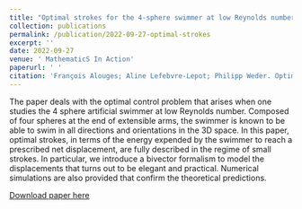 ```yaml
---
title: "Optimal strokes for the 4-sphere swimmer at low Reynolds number in the regime of small deformations"
collection: publications
permalink: /publication/2022-09-27-optimal-strokes
excerpt: ''
date: 2022-09-27
venue: ' MathematicS In Action'
paperurl: ' '
citation: 'François Alouges; Aline Lefebvre-Lepot; Philipp Weder. Optimal strokes for the 4-sphere swimmer at low Reynolds number in the regime of small deformations. MathematicS In Action, Tome 11 (2022) no. 1, pp. 167-192. doi : 10.5802/msia.23. https://msia.centre-mersenne.org/articles/10.5802/msia.23/.'
---
```

The paper deals with the optimal control problem that arises when one studies the 4 sphere artificial swimmer at low Reynolds number. Composed of four spheres at the end of extensible arms, the swimmer is known to be able to swim in all directions and orientations in the 3D space. In this paper, optimal strokes, in terms of the energy expended by the swimmer to reach a prescribed net displacement, are fully described in the regime of small strokes. In particular, we introduce a bivector formalism to model the displacements that turns out to be elegant and practical. Numerical simulations are also provided that confirm the theoretical predictions.

[Download paper here](https://msia.centre-mersenne.org/item/10.5802/msia.23.pdf)

<!-- Recommended citation: François Alouges; Aline Lefebvre-Lepot; Philipp Weder. Optimal strokes for the 4-sphere swimmer at low Reynolds number in the regime of small deformations. MathematicS In Action, Tome 11 (2022) no. 1, pp. 167-192. doi : 10.5802/msia.23. https://msia.centre-mersenne.org/articles/10.5802/msia.23/. -->
